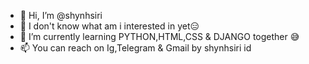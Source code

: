 - 👋 Hi, I’m @shynhsiri
- 👀 I don't know what am i interested in yet😑
- 🌱 I’m currently learning PYTHON,HTML,CSS & DJANGO together 😅
- 📫 You can reach on Ig,Telegram & Gmail by shynhsiri id  

<!---
shynhsiri/shynhsiri is a ✨ special ✨ repository because its `README.md` (this file) appears on your GitHub profile.
You can click the Preview link to take a look at your changes.
--->
